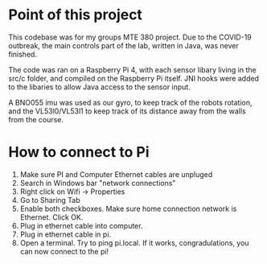 # Point of this project
This codebase was for my groups MTE 380 project. Due to the COVID-19 outbreak, the main controls part of the lab, written in Java, was never finished.

The code was ran on a Raspberry Pi 4, with each sensor libary living in the src/c folder, and compiled on the Raspberry Pi itself. JNI hooks were added to the libaries to allow Java access to the sensor input.

A BNO055 imu was used as our gyro, to keep track of the robots rotation, and the VL53l0/VL53l1 to keep track of its distance away from the walls from the course.

# How to connect to Pi

1. Make sure PI and Computer Ethernet cables are unpluged
2. Search in Windows bar "network connections"
3. Right click on Wifi -> Properties
4. Go to Sharing Tab
5. Enable both checkboxes. Make sure home connection network is Ethernet. Click OK.
6. Plug in ethernet cable into computer.
7. Plug in ethernet cable in pi.
8. Open a terminal. Try to ping pi.local. If it works, congradulations, you can now connect to the pi!
